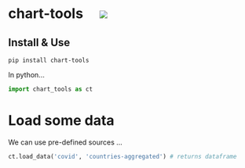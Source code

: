 <h1> chart-tools &nbsp;&nbsp;&nbsp; <a href="https://pypi.org/project/chart-tools/" alt="Version"> <img src="https://img.shields.io/pypi/v/chart-tools.svg" /></a> </h1>

## Install & Use
```
pip install chart-tools
```
In python...
```py
import chart_tools as ct
```
# Load some data
We can use pre-defined sources ...
```py
ct.load_data('covid', 'countries-aggregated') # returns dataframe
```
